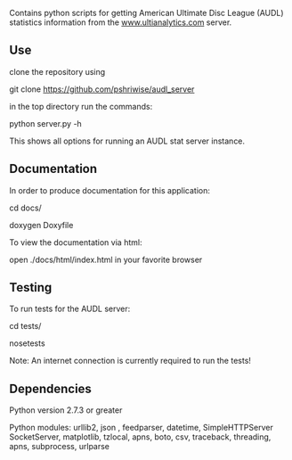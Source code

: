 Contains python scripts for getting American Ultimate Disc League (AUDL) statistics information from the www.ultianalytics.com server.

Use
--------------

clone the repository using 

git clone https://github.com/pshriwise/audl_server

in the top directory run the commands:

python server.py -h

This shows all options for running an AUDL stat server instance.

Documentation
--------------

In order to produce documentation for this application:

cd docs/

doxygen Doxyfile

To view the documentation via html:

open ./docs/html/index.html in your favorite browser


Testing
-------

To run tests for the AUDL server:

cd tests/

nosetests

Note: An internet connection is currently required to run the tests!

Dependencies
-------------

Python version 2.7.3 or greater 

Python modules: urllib2, json , feedparser, datetime, SimpleHTTPServer
                SocketServer, matplotlib, tzlocal, apns, boto, csv, traceback,
		threading, apns, subprocess, urlparse
